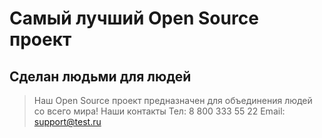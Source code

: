 # Самый лучший Open Source проект

## Сделан людьми для людей

> Наш Open Source проект предназначен для объединения людей со всего мира!
Наши контакты
Тел: 8 800 333 55 22
Email: support@test.ru
